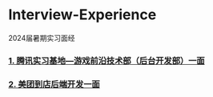 # Interview-Experience
2024届暑期实习面经

<h3>
<a href="https://github.com/chenyuancqu/Interview-Experience/blob/main/%E8%85%BE%E8%AE%AF%EF%BC%88%E5%AE%9E%E4%B9%A0%E5%9F%BA%E5%9C%B0%EF%BC%89/%E8%85%BE%E8%AE%AF%E6%B8%B8%E6%88%8F%E5%89%8D%E6%B2%BF%E6%8A%80%E6%9C%AF%E9%83%A8%EF%BC%88%E5%90%8E%E5%8F%B0%E5%BC%80%E5%8F%91%EF%BC%89%E4%B8%80%E9%9D%A2%E5%87%89%E7%BB%8F.md">1. 腾讯实习基地—游戏前沿技术部（后台开发部）一面</a>
</h3>

<h3>
  <a href="https://github.com/chenyuancqu/Interview-Experience/blob/main/%E7%BE%8E%E5%9B%A2%E5%88%B0%E5%BA%97%E5%90%8E%E7%AB%AF%E5%BC%80%E5%8F%91/%E7%BE%8E%E5%9B%A2%E5%90%8E%E7%AB%AF%E5%BC%80%E5%8F%91%E4%B8%80%E9%9D%A2.md
">2. 美团到店后端开发一面</a>
</h3>
